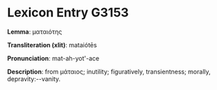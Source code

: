 # Lexicon Entry G3153

**Lemma**: ματαιότης

**Transliteration (xlit)**: mataiótēs

**Pronunciation**: mat-ah-yot'-ace

**Description**:
from μάταιος; inutility; figuratively, transientness; morally, depravity:--vanity.
